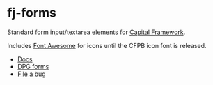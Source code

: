 # fj-forms

Standard form input/textarea elements for [Capital Framework](http://github.com/cfpb/capital-framework).

Includes [Font Awesome](http://fontawesome.io/) for icons until the CFPB icon
font is released.

- [Docs](https://fake.ghe.domain/pages/flapjack/fj-forms/docs/index.html)
- [DPG forms](https://fake.ghe.domain/pages/nicholasw/digital-product-guide/guide/forms/textfield.html)
- [File a bug](https://fake.ghe.domain/flapjack/fj-forms/issues/new?body=%23%23%20URL%0D%0D%0D%23%23%20Actual%20Behavior%0D%0D%0D%23%23%20Expected%20Behavior%0D%0D%0D%23%23%20Steps%20to%20Reproduce%0D%0D%0D%23%23%20Screenshot&labels=bug)
